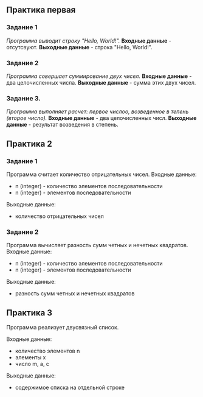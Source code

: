 ## Практика первая
### Задание 1
*Программа выводит строку "Hello, World!".*
**Входные данные** - отсутсвуют.
**Выходные данные** - строка "Hello, World!".

### Задание 2
*Программа совершает суммирование двух чисел.*
**Входные данные** - два целочисленных числа.
**Выходные данные** - сумма этих двух чисел.

### Задание 3.
*Программа выполняет расчет: первое числоо, возведенное в тепень (второе число).*
**Входные данные** - два целочисленных числ.
**Выходные данные** - результат возведения в степень.

## Практика 2

### Задание 1

Программа считает количество отрицательных чисел.
Входные данные:
* n (integer) - количество элементов последовательности
* n (integer) - элементов последовательности

Выходные данные:
* количество отрицательных чисел

### Задание 2

Программа вычисляет разность сумм четных и нечетных квадратов.
Входные данные:
* n (integer) - количество элементов последовательности
* n (integer) - элементов последовательности

Выходные данные:
* разность сумм четных и нечетных квадратов

## Практика 3

Программа реализует двусвязный список. 

Входные данные: 
* количество элементов n 
* элементы x 
* число m, a, c
 
Выходные данные: 
* содержимое списка на отдельной строке
